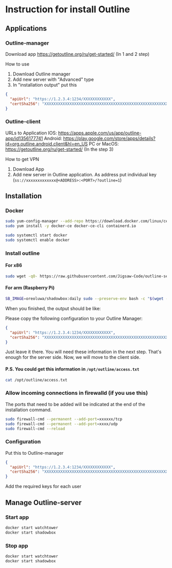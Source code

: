# Instruction for install Outline

## Applications

### Outline-manager

Download app https://getoutline.org/ru/get-started/ (In 1 and 2 step)

How to use
1. Download Outline manager
2. Add new server with "Advanced" type
3. In "installation output" put this
```json
{ 
  "apiUrl": "https://1.2.3.4:1234/XXXXXXXXXXXX", 
  "certSha256": "XXXXXXXXXXXXXXXXXXXXXXXXXXXXXXXXXXXXXXXXXXXXXXXXXXXXXXXXXXXX" 
}
```

### Outline-сlient

URLs to Application 
IOS: https://apps.apple.com/us/app/outline-app/id1356177741
Android: https://play.google.com/store/apps/details?id=org.outline.android.client&hl=en_US
PC or MacOS: https://getoutline.org/ru/get-started/ (In the step 3)

How to get VPN
1. Download App
2. Add new server in Outline application. As address put individual key (`ss://xxxxxxxxxxxxx@<ADDRESS>:<PORT>/?outline=1`)



## Installation

### Docker
```bash
sudo yum-config-manager --add-repo https://download.docker.com/linux/centos/docker-ce.repo
sudo yum install -y docker-ce docker-ce-cli containerd.io

sudo systemctl start docker
sudo systemctl enable docker
```

### Install outline

#### For x86
```bash
sudo wget -qO- https://raw.githubusercontent.com/Jigsaw-Code/outline-server/master/src/server_manager/install_scripts/install_server.sh | bash
```

#### For arm (Raspberry Pi)
```bash
SB_IMAGE=oreoluwa/shadowbox:daily sudo --preserve-env bash -c "$(wget -qO- https://raw.githubusercontent.com/EricQmore/installer/main/install_server.sh)"
```
When you finished, the output should be like:

Please copy the following configuration to your Outline Manager:
```json
{ 
  "apiUrl": "https://1.2.3.4:1234/XXXXXXXXXXXX", 
  "certSha256": "XXXXXXXXXXXXXXXXXXXXXXXXXXXXXXXXXXXXXXXXXXXXXXXXXXXXXXXXXXXX" 
}
```
Just leave it there. You will need these information in the next step. That's enough for the server side. Now, we will move to the client side.
#### P.S. You could get this information in `/opt/outline/access.txt`
```bash
cat /opt/outline/access.txt
```


### Allow incoming connections in firewalld (if you use this) 

The ports that need to be added will be indicated at the end of the installation command.
```bash
sudo firewall-cmd --permanent --add-port=xxxxxx/tcp
sudo firewall-cmd --permanent --add-port=xxxx/udp
sudo firewall-cmd --reload
```

### Configuration
Put this to Outline-manager
```json
{ 
  "apiUrl": "https://1.2.3.4:1234/XXXXXXXXXXXX", 
  "certSha256": "XXXXXXXXXXXXXXXXXXXXXXXXXXXXXXXXXXXXXXXXXXXXXXXXXXXXXXXXXXXX" 
}
```
Add the required keys for each user


## Manage Outline-server

### Start app
```bash
docker start watchtower
docker start shadowbox
```

### Stop app
```bash
docker start watchtower
docker start shadowbox
```